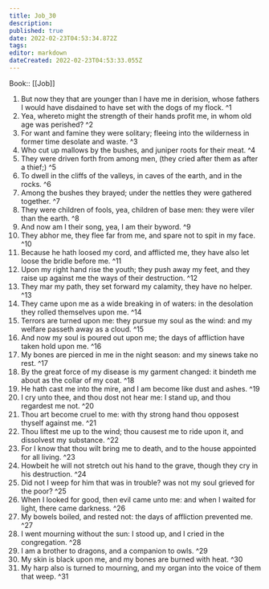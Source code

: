 ```yaml
---
title: Job_30
description: 
published: true
date: 2022-02-23T04:53:34.872Z
tags: 
editor: markdown
dateCreated: 2022-02-23T04:53:33.055Z
---
```


 Book:: [[Job]]
 1. But now they that are younger than I have me in derision, whose fathers I would have disdained to have set with the dogs of my flock. ^1
 2. Yea, whereto might the strength of their hands profit me, in whom old age was perished? ^2
 3. For want and famine they were solitary; fleeing into the wilderness in former time desolate and waste. ^3
 4. Who cut up mallows by the bushes, and juniper roots for their meat. ^4
 5. They were driven forth from among men, (they cried after them as after a thief;) ^5
 6. To dwell in the cliffs of the valleys, in caves of the earth, and in the rocks. ^6
 7. Among the bushes they brayed; under the nettles they were gathered together. ^7
 8. They were children of fools, yea, children of base men: they were viler than the earth. ^8
 9. And now am I their song, yea, I am their byword. ^9
 10. They abhor me, they flee far from me, and spare not to spit in my face. ^10
 11. Because he hath loosed my cord, and afflicted me, they have also let loose the bridle before me. ^11
 12. Upon my right hand rise the youth; they push away my feet, and they raise up against me the ways of their destruction. ^12
 13. They mar my path, they set forward my calamity, they have no helper. ^13
 14. They came upon me as a wide breaking in of waters: in the desolation they rolled themselves upon me. ^14
 15. Terrors are turned upon me: they pursue my soul as the wind: and my welfare passeth away as a cloud. ^15
 16. And now my soul is poured out upon me; the days of affliction have taken hold upon me. ^16
 17. My bones are pierced in me in the night season: and my sinews take no rest. ^17
 18. By the great force of my disease is my garment changed: it bindeth me about as the collar of my coat. ^18
 19. He hath cast me into the mire, and I am become like dust and ashes. ^19
 20. I cry unto thee, and thou dost not hear me: I stand up, and thou regardest me not. ^20
 21. Thou art become cruel to me: with thy strong hand thou opposest thyself against me. ^21
 22. Thou liftest me up to the wind; thou causest me to ride upon it, and dissolvest my substance. ^22
 23. For I know that thou wilt bring me to death, and to the house appointed for all living. ^23
 24. Howbeit he will not stretch out his hand to the grave, though they cry in his destruction. ^24
 25. Did not I weep for him that was in trouble? was not my soul grieved for the poor? ^25
 26. When I looked for good, then evil came unto me: and when I waited for light, there came darkness. ^26
 27. My bowels boiled, and rested not: the days of affliction prevented me. ^27
 28. I went mourning without the sun: I stood up, and I cried in the congregation. ^28
 29. I am a brother to dragons, and a companion to owls. ^29
 30. My skin is black upon me, and my bones are burned with heat. ^30
 31. My harp also is turned to mourning, and my organ into the voice of them that weep. ^31
